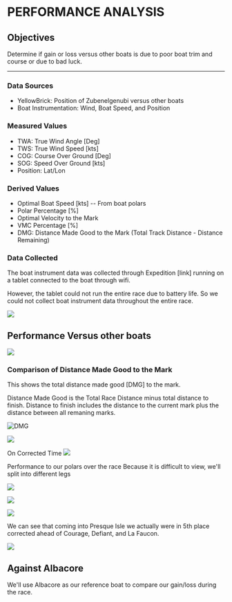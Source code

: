 PERFORMANCE ANALYSIS
================

Objectives
----------

Determine if gain or loss versus other boats is due to poor boat trim and course or due to bad luck.

------------------------------------------------------------------------

### Data Sources

-   YellowBrick: Position of Zubenelgenubi versus other boats
-   Boat Instrumentation: Wind, Boat Speed, and Position

### Measured Values

-   TWA: True Wind Angle \[Deg\]
-   TWS: True Wind Speed \[kts\]
-   COG: Course Over Ground \[Deg\]
-   SOG: Speed Over Ground \[kts\]
-   Position: Lat/Lon

### Derived Values

-   Optimal Boat Speed \[kts\] -- From boat polars
-   Polar Percentage \[%\]
-   Optimal Velocity to the Mark
-   VMC Percentage \[%\]
-   DMG: Distance Made Good to the Mark (Total Track Distance - Distance Remaining)

### Data Collected

The boat instrument data was collected through Expedition \[link\] running on a tablet connected to the boat through wifi.

However, the tablet could not run the entire race due to battery life. So we could not collect boat instrument data throughout the entire race.

![](README_files/figure-markdown_github/unnamed-chunk-1-1.png)

Performance Versus other boats
------------------------------

![](README_files/figure-markdown_github/unnamed-chunk-2-1.png)

### Comparison of Distance Made Good to the Mark

This shows the total distance made good \[DMG\] to the mark.

Distance Made Good is the Total Race Distance minus total distance to finish. Distance to finish includes the distance to the current mark plus the distance between all remaning marks.

![DMG](./README_files/dtm.png)

![](README_files/figure-markdown_github/unnamed-chunk-3-1.png)

On Corrected Time ![](README_files/figure-markdown_github/unnamed-chunk-4-1.png)

Performance to our polars over the race Because it is difficult to view, we'll split into different legs

![](README_files/figure-markdown_github/unnamed-chunk-5-1.png)

![](README_files/figure-markdown_github/unnamed-chunk-6-1.png)

![](README_files/figure-markdown_github/unnamed-chunk-7-1.png)

We can see that coming into Presque Isle we actually were in 5th place corrected ahead of Courage, Defiant, and La Faucon.

![](README_files/figure-markdown_github/unnamed-chunk-8-1.png)

Against Albacore
----------------

We'll use Albacore as our reference boat to compare our gain/loss during the race.
